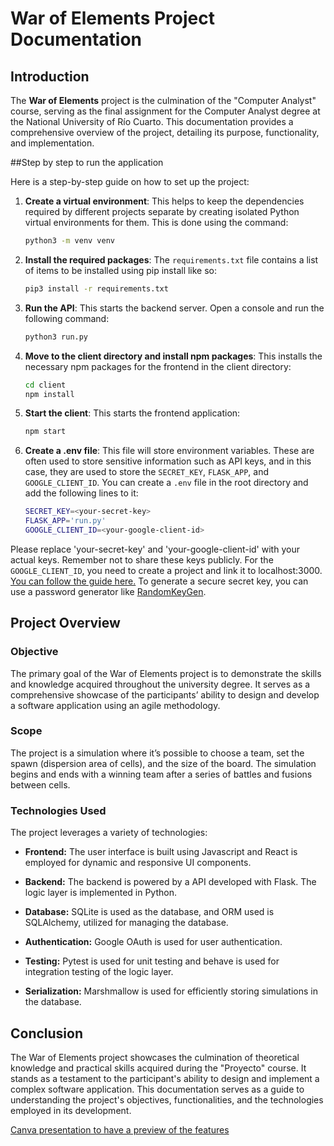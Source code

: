 # War of Elements Project Documentation

## Introduction

The **War of Elements** project is the culmination of the "Computer Analyst" course, serving as the final assignment for the Computer Analyst degree at the National University of Río Cuarto. This documentation provides a comprehensive overview of the project, detailing its purpose, functionality, and implementation.

##Step by step to run the application

Here is a step-by-step guide on how to set up the project:

1. **Create a virtual environment**: This helps to keep the dependencies required by different projects separate by creating isolated Python virtual environments for them. This is done using the command:
    ```bash
    python3 -m venv venv
    ```

2. **Install the required packages**: The `requirements.txt` file contains a list of items to be installed using pip install like so:
    ```bash
    pip3 install -r requirements.txt
    ```

3. **Run the API**: This starts the backend server. Open a console and run the following command:
    ```bash
    python3 run.py
    ```

4. **Move to the client directory and install npm packages**: This installs the necessary npm packages for the frontend in the client directory:
    ```bash
    cd client
    npm install
    ```

5. **Start the client**: This starts the frontend application:
    ```bash
    npm start
    ```

6. **Create a .env file**: This file will store environment variables. These are often used to store sensitive information such as API keys, and in this case, they are used to store the `SECRET_KEY`, `FLASK_APP`, and `GOOGLE_CLIENT_ID`. You can create a `.env` file in the root directory and add the following lines to it:
    ```bash
    SECRET_KEY=<your-secret-key>
    FLASK_APP='run.py'
    GOOGLE_CLIENT_ID=<your-google-client-id>
    ```
Please replace 'your-secret-key' and 'your-google-client-id' with your actual keys. Remember not to share these keys publicly. For the `GOOGLE_CLIENT_ID`, you need to create a project and link it to localhost:3000. [You can follow the guide here.](https://developers.google.com/identity/gsi/web/guides/get-google-api-clientid)
To generate a secure secret key, you can use a password generator like [RandomKeyGen](https://randomkeygen.com/).

## Project Overview

### Objective

The primary goal of the War of Elements project is to demonstrate the skills and knowledge acquired throughout the university degree. It serves as a comprehensive showcase of the participants’ ability to design and develop a software application using an agile methodology.

### Scope

The project is a simulation where it’s possible to choose a team, set the spawn (dispersion area of cells), and the size of the board. The simulation begins and ends with a winning team after a series of battles and fusions between cells.

### Technologies Used

The project leverages a variety of technologies:

- **Frontend:** The user interface is built using Javascript and React is employed for dynamic and responsive UI components.

- **Backend:** The backend is powered by a API developed with Flask. The logic layer is implemented in Python. 

- **Database:** SQLite is used as the database, and ORM used is SQLAlchemy, utilized for managing the database. 

- **Authentication:** Google OAuth is used for user authentication.

- **Testing:** Pytest is used for unit testing and behave is used for integration testing of the logic layer.

- **Serialization:** Marshmallow is used for efficiently storing simulations in the database.

## Conclusion

The War of Elements project showcases the culmination of theoretical knowledge and practical skills acquired during the "Proyecto" course. It stands as a testament to the participant's ability to design and implement a complex software application. This documentation serves as a guide to understanding the project's objectives, functionalities, and the technologies employed in its development.

[Canva presentation to have a preview of the features](https://www.canva.com/design/DAF1rrNywsw/5jYv1NlfB84hT9RjLG8Mtg/edit)